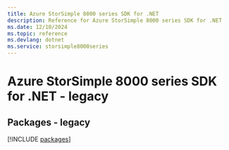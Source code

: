 ```yaml
---
title: Azure StorSimple 8000 series SDK for .NET
description: Reference for Azure StorSimple 8000 series SDK for .NET
ms.date: 12/10/2024
ms.topic: reference
ms.devlang: dotnet
ms.service: storsimple8000series
---
```

# Azure StorSimple 8000 series SDK for .NET - legacy
## Packages - legacy
[!INCLUDE [packages](storsimple-8000-series-index.md)]